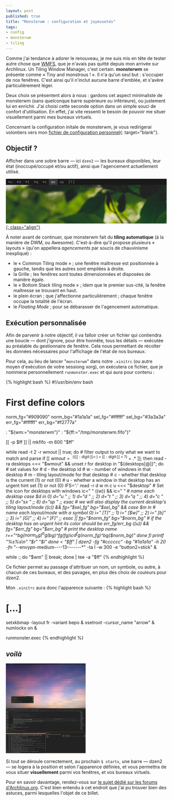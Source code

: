 ```yaml
---
layout: post
published: true
title: "Monsterwm : configuration et joyeusetés"
tags:
- config
- monsterwm
- tiling
---
```

Comme j'ai tendance à adorer le renouveau, je me suis mis en tête de tester autre chose que [WMFS](http://localhost:4000/2012/04/14/wmfs-exposition-de-ma-configuration.html), que je n'avais pas quitté depuis mon arrivée sur Archlinux. Un Tiling Window Manager, c'est certain.
**monsterwm** se présente comme « Tiny and monstrous ! ». Il n'a qu'un seul but : s'occuper de nos fenêtres. C'est ainsi qu'il n'inclut aucune barre d'emblée, et s'avère particulièrement léger.

Deux choix se présentent alors à nous : gardons cet aspect minimaliste de monsterwm (sans quelconque barre supérieure ou inférieure), ou justement lui en enrichir. J'ai choisi cette seconde option dans un simple souci de confort d'utilisation. En effet, j'ai vite ressenti le besoin de pouvoir me situer visuellement parmi mes bureaux virtuels.

Concernant la configuration initale de monsterwm, je vous redirigerai volontiers vers mon [fichier de configuration personnel](https://github.com/Schoewilliam/configs/blob/master/monsterwm/config.h){: target="blank"}.

## Objectif ?
Afficher dans une sobre barre — ici `dzen2` — les bureaux disponibles, leur état (inoccupé/occupé et/ou actif), ainsi que l'agencement actuellement utilisé.

[![capture du coin supérieur droit de mon écran](/images/monster/dzen2.png){: class="align"}](/images/monster/dzen2.png)

À noter avant de continuer, que monsterwm fait du **tiling automatique** (à la manière de DWM, ou Awesome). C'est-à-dire qu'il propose plusieurs « layouts » (qu'on appellera *agencements* par soucis de chauvinisme inexpliqué) : 
- le « Common Tiling mode » ; une fenêtre maîtresse est positionnée à gauche, tandis que les autres sont empilées à droite.
- la Grille ; les fenêtres sont toutes dimensionnées et disposées de manière égale.
- le « Bottom Stack tiling mode » ; idem que le premier sus-cité, la fenêtre maîtresse se trouvant en haut.
- le plein écran ; que j'affectionne particulièrement ; chaque fenêtre occupe la totalité de l'écran.
- le *Floating Mode* ; pour se débarasser de l'agencement automatique.

## Exécution personnalisée
Afin de parvenir à notre objectif, il va falloir créer un fichier qui contiendra une boucle — dont j'ignore, pour être honnête, tous les détails — exécutée au préalable du gestionnaire de fenêtre. Cela nous permettant de récolter les données nécessaires pour l'affichage de l'état de nos bureaux.

Pour cela, au lieu de lancer "`monsterwm`" dans notre `.xinitrc` (ou autre moyen d'exécution de votre sessiong xorg), on exécutera ce fichier, que je nommerai personnellement `runmonster.exec` et qui aura pour contenu :

{% highlight bash %}
#!/usr/bin/env bash

# First define colors
norm_fg="#909090"
norm_bg="#1a1a1a"
sel_fg="#ffffff"
sel_bg="#3a3a3a" 
err_fg="#ffffff"
err_bg="#f2777a"

: "${wm:="monsterwm"}"
: "${ff:="/tmp/monsterwm.fifo"}"

[[ -p $ff ]] || mkfifo -m 600 "$ff"

while read -t 2 -r wmout || true; do
    # filter output to only what we want to match and parse
    if [[ $wmout =~ ^(([[:digit:]]+:)+[[:digit:]]+ ?)+.*$ ]]; then
        read -ra desktops <<< "$wmout" && unset r
            for desktop in "${desktops[@]}"; do
                # set values for
                # d - the desktop id
                # w - number of windows in that desktop
                # m - tiling layout/mode for that desktop
                # c - whether that desktop is the current (1) or not (0)
                # u - whether a window in that desktop has an urgent hint set (1) or not (0)
                IFS=':' read -r d w m c u <<< "$desktop"
                # Set the icon for desktops with windows
                ic=" "
                ((w)) && ic=" *"
                # name each desktop
                      case $d in
                        0) d="u " ;;
                        1) d="d " ;;
                        2) d="t " ;;
                        3) d="q " ;;
                        4) d="c " ;;
                        5) d="sx " ;;
                        6) d="sp " ;;
                      esac
                # we will also display the current desktop's tiling layout/mode
                      ((c)) && fg="$sel_fg" bg="$sel_bg" && case $m in
                          # name each layout/mode with a symbol
                          0) i=" [T]" ;;
                          1) i=" [$w]" ;;
                          2) i=" [b]" ;;
                          3) i=" [G]" ;;
                          4) i=" [F]" ;;
                      esac || fg="$norm_fg" bg="$norm_bg"
                      # if the desktop has an urgent hint its color should be err_fg/err_bg
                      ((u)) && fg="$err_fg" bg="$err_bg"
                      # print the desktop name
                      r+="^bg($norm_bg)^bg($bg)^fg($fg)$ic$d^fg($norm_fg)^bg($norm_bg)"
            done
    fi        
    printf "%s%s\n" "$r" "$i"
done < "$ff" | dzen2 -fg "#cccccc" -bg "#1a1a1a" -h 20 -fn "-*-envypn-medium-*-*--13-*-*-*-*-*-*-*" -ta l -w 300 -e "button2=stick" &
    
while :; do "$wm" || break; done | tee -a "$ff"
{% endhighlight %}

Ce fichier permet au passage d'attribuer un nom, un symbole, ou autre, à chacun de ces bureaux, et des pavages, en plus des choix de couleurs pour dzen2.

Mon `.xinitrc` aura donc l'apparence suivante :
{% highlight bash %}
# […]
setxkbmap -layout fr -variant bepo &
xsetroot -cursor_name "arrow" &
numlockx on &

runmonster.exec
{% endhighlight %}

## *voilà*

<a href="http://schoewilliam.deviantart.com/art/MonsterWM-January-2013-archlinux-346452273" target="_blank"><img src="/images/apropos/2013-01mini.png" class="align right"></a>

Si tout se déroule correctement, au prochain `$ startx`, une barre — dzen2 — se logera à la position et selon l'apparence définies, et vous permettra de vous situer **visuellement** parmi vos fenêtres, et vos bureaux virtuels.

Pour en savoir davantage, rendez-vous sur [le sujet dédié sur les forums d'Archlinux.org](https://bbs.archlinux.org/viewtopic.php?id=132122). C'est bien entendu à cet endroit que j'ai pu trouver bien des astuces, parmi lesquelles l'objet de ce billet.
